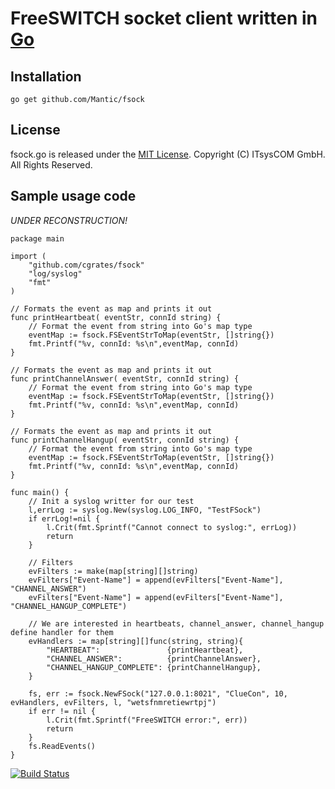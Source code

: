 # FreeSWITCH socket client written in [Go](http://cgrates.org/ "Go Website")

## Installation ##

`go get github.com/Mantic/fsock`

## License ##
fsock.go is released under the [MIT License](http://www.opensource.org/licenses/mit-license.php "MIT License").
Copyright (C) ITsysCOM GmbH. All Rights Reserved.

## Sample usage code ##
*UNDER RECONSTRUCTION!*
```
package main

import (
    "github.com/cgrates/fsock"
    "log/syslog"
    "fmt"
)

// Formats the event as map and prints it out
func printHeartbeat( eventStr, connId string) {
    // Format the event from string into Go's map type
    eventMap := fsock.FSEventStrToMap(eventStr, []string{})
    fmt.Printf("%v, connId: %s\n",eventMap, connId)
}

// Formats the event as map and prints it out
func printChannelAnswer( eventStr, connId string) {
    // Format the event from string into Go's map type
    eventMap := fsock.FSEventStrToMap(eventStr, []string{})
    fmt.Printf("%v, connId: %s\n",eventMap, connId)
}

// Formats the event as map and prints it out
func printChannelHangup( eventStr, connId string) {
    // Format the event from string into Go's map type
    eventMap := fsock.FSEventStrToMap(eventStr, []string{})
    fmt.Printf("%v, connId: %s\n",eventMap, connId)
}

func main() {
    // Init a syslog writter for our test
    l,errLog := syslog.New(syslog.LOG_INFO, "TestFSock")
    if errLog!=nil {
        l.Crit(fmt.Sprintf("Cannot connect to syslog:", errLog))
        return
    }

    // Filters
    evFilters := make(map[string][]string)
    evFilters["Event-Name"] = append(evFilters["Event-Name"], "CHANNEL_ANSWER")
    evFilters["Event-Name"] = append(evFilters["Event-Name"], "CHANNEL_HANGUP_COMPLETE")

    // We are interested in heartbeats, channel_answer, channel_hangup define handler for them
    evHandlers := map[string][]func(string, string){
	    "HEARTBEAT":               {printHeartbeat},
	    "CHANNEL_ANSWER":          {printChannelAnswer},
	    "CHANNEL_HANGUP_COMPLETE": {printChannelHangup},
    }

    fs, err := fsock.NewFSock("127.0.0.1:8021", "ClueCon", 10, evHandlers, evFilters, l, "wetsfnmretiewrtpj")
    if err != nil {
        l.Crit(fmt.Sprintf("FreeSWITCH error:", err))
        return
    }
    fs.ReadEvents()
}
```

[![Build Status](https://secure.travis-ci.org/cgrates/fsock.png)](http://travis-ci.org/Mantic/fsock)


